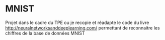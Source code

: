 # MNIST
Projet dans le cadre du TPE ou je recopie et réadapte le code du livre http://neuralnetworksanddeeplearning.com/ permettant de reconnaitre les chiffres de la base de données MNIST
